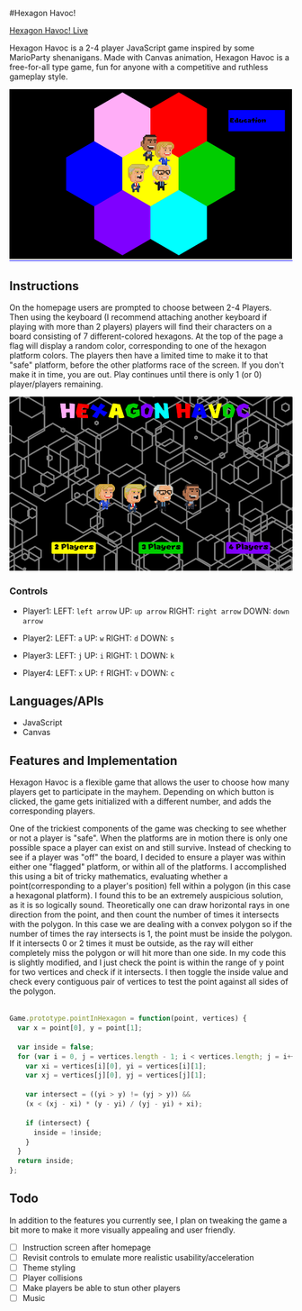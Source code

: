 #Hexagon Havoc!

[Hexagon Havoc! Live][gitHubPages]

[gitHubPages]: http://mikeyharris89.github.io/HexagonHavoc

Hexagon Havoc is a 2-4 player JavaScript game inspired by some MarioParty shenanigans.
Made with Canvas animation, Hexagon Havoc is a free-for-all type game, fun for anyone
with a competitive and ruthless gameplay style.

![Action Shot](/assets/images/Action.png)

## Instructions

On the homepage users are prompted to choose between 2-4 Players. Then using the
keyboard (I recommend attaching another keyboard if playing with more than 2 players)
players will find their characters on a board consisting of 7 different-colored hexagons.
At the top of the page a flag will display a random color, corresponding to one
of the hexagon platform colors. The players then have a limited time to make it
to that "safe" platform, before the other platforms race of the screen. If you don't
make it in time, you are out. Play continues until there is only 1 (or 0) player/players
remaining.

![Homepage](/assets/images/Homepage.png)
### Controls

* Player1:
    LEFT: `left arrow`
    UP: `up arrow`
    RIGHT: `right arrow`
    DOWN: `down arrow`

* Player2:
    LEFT: `a`
    UP: `w`
    RIGHT: `d`
    DOWN: `s`  

* Player3:
    LEFT: `j`
    UP: `i`
    RIGHT: `l`
    DOWN: `k`  

* Player4:
    LEFT: `x`
    UP: `f`
    RIGHT: `v`
    DOWN: `c`       

## Languages/APIs

* JavaScript
* Canvas

## Features and Implementation

Hexagon Havoc is a flexible game that allows the user to choose how many players
get to participate in the mayhem. Depending on which button is clicked, the game
gets initialized with a different number, and adds the corresponding players.


One of the trickiest components of the game was checking to see whether or not a
player is "safe". When the platforms are in motion there is only one possible space
a player can exist on and still survive. Instead of checking to see if a
player was "off" the board, I decided to ensure a player was within either one "flagged"
platform, or within all of the platforms. I accomplished this using a bit of tricky
mathematics, evaluating whether a point(corresponding to a player's position) fell
within a polygon (in this case a hexagonal platform). I found this to be an extremely auspicious solution, as it is so logically sound.
Theoretically one can draw horizontal rays in one direction from the point, and then
count the number of times it intersects with the polygon. In this case we are dealing
with a convex polygon so if the number of times the ray intersects is 1, the point must
be inside the polygon. If it intersects 0 or 2 times it must be outside, as the ray will
either completely miss the polygon or will hit more than one side. In my code this
is slightly modified, and I just check the point is within the range of y point for two vertices
and check if it intersects. I then toggle the inside value and check every contiguous pair of vertices to test the point against all sides of the polygon.

`````JavaScript

Game.prototype.pointInHexagon = function(point, vertices) {
  var x = point[0], y = point[1];

  var inside = false;
  for (var i = 0, j = vertices.length - 1; i < vertices.length; j = i++) {
    var xi = vertices[i][0], yi = vertices[i][1];
    var xj = vertices[j][0], yj = vertices[j][1];

    var intersect = ((yi > y) != (yj > y)) &&
    (x < (xj - xi) * (y - yi) / (yj - yi) + xi);

    if (intersect) {
      inside = !inside;
    }
  }
  return inside;
};

`````

## Todo

In addition to the features you currently see, I plan on tweaking the game a bit more
to make it more visually appealing and user friendly.

- [ ] Instruction screen after homepage
- [ ] Revisit controls to emulate more realistic usability/acceleration
- [ ] Theme styling
- [ ] Player collisions
- [ ] Make players be able to stun other players
- [ ] Music
